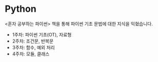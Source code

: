 # Python
<혼자 공부하는 파이썬> 책을 통해 파이썬 기초 문법에 대한 지식을 익혔습니다. 
- 1주차: 파이썬 기초(OT), 자료형
- 2주차: 조건문, 반복문
- 3주차: 함수, 예외 처리
- 4주차: 모듈, 클래스
